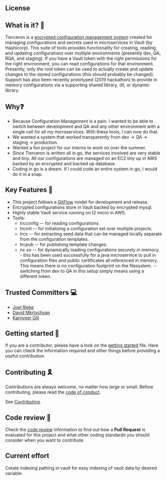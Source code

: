 
## License

## What is it? 🤔
Tierceron is a [encrypted configuration management system](https://en.wikipedia.org/wiki/Microservices) created for managing configurations and secrets used in microservices in Vault (by Hashicorp).  This suite of tools provides functionality for creating, reading, and updating configurations over multiple environments (presently dev, QA, RQA, and staging).  If you have a Vault token with the right permissions for the right environment, you can read configurations for that environment.  Presently, only the root token can be used to actually create and update changes to the stored configurations (this should probably be changed).  Support has also been recently prototyped (2019 hackathon) to provide in memory configurations via a supporting shared library, dll, or dynamic library.

## Why❓
* Because Configuration Management is a pain.  I wanted to be able to switch between development and QA and any other environment with a single call for all my microservices.  With these tools, I can now do that.
* We wanted a system that worked transparently from dev -> QA -> staging -> production.
* Wanted a fun project for our interns to work on over the summer.
* Since Tierceron is written all in go, the services involved are very stable and tiny.  All our configurations are managed on an EC2 tiny up in AWS backed by an encrypted and backed up database.
* Coding in go is a dream.  If I could code an entire system in go, I would do it in a snap.

## Key Features 🔑

- This project follows a [GitFlow](https://www.atlassian.com/git/tutorials/comparing-workflows/gitflow-workflow) model for development and release.
- Encrypted configurations store in Vault backed by encrypted mysql.
- Highly stable Vault service running on t2 micro in AWS.
- Tools: 
    * trcconfig -- for reading configurations
    * trcinit -- for initializing a configuration set over multiple projects.
    * trcx -- for extracting seed data that can be managed locally separate from the configuration templates.
    * trcpub -- for publishing template changes.
    * nc.so -- for dynamically loading configurations securely in memory.
            - this has been used successfully for a java microservice to pull in configuration files and public certificates all referenced in memory.  This means there is no configuration footprint on the filesystem.
            -- switching from dev to QA in this setup simply means using a different token.

## Trusted Committers 💻
- [Joel Rieke](mailto:joel_rieke@trimble.com)
- [David Mkrtychyan](mailto:david_mkrtychyan@trimble.com)
- [Karnveer Gill](mailto:karnveer_gill@trimble.com)

## Getting started 🚀
If you are a contributor, please have a look on the [getting started](GETTING_STARTED.MD) file. Here you can check the information required and other things before providing a useful contribution.

## Contributing 🎗️ 

Contributions are always welcome, no matter how large or small. Before contributing, please read the [code of conduct](CODE_OF_CONDUCT.MD).

See [Contributing](CONTRIBUTING.MD).

## Code review 📝
Check the [code review](CODE_REVIEW.MD) information to find out how a **Pull Request** is evaluated for this project and what other coding standards you should consider when you want to contribute.

## Current effort
Create indexing pathing in vault for easy indexing of vault data by desired variable.
